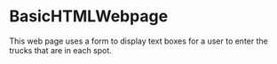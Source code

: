 # BasicHTMLWebpage
This web page uses a form to display text boxes for a user to enter the trucks that are in each spot. 
